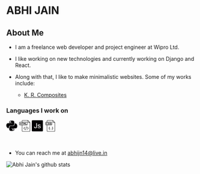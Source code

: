 # ABHI JAIN 

## About Me

- I am a freelance web developer and project engineer at Wipro Ltd.

- I like working on new technologies and currently working on Django and React.

- Along with that, I like to make minimalistic websites. Some of my works include:
  - <a href="https://www.krcomposites.com">K. R. Composites</a>

### Languages I work on
<img alt="Python" width="30px" src="https://github.com/abhijn14/abhijn14/blob/master/logos/Python.svg" />         <img alt="Python" width="30px" src="https://github.com/abhijn14/abhijn14/blob/master/logos/HTML.svg" /> <img alt="Python" width="30px" src="https://github.com/abhijn14/abhijn14/blob/master/logos/JS.svg" /> <img alt="Python" width="30px" src="https://github.com/abhijn14/abhijn14/blob/master/logos/CSS.svg" />


<br>

- You can reach me at <a href="mailto: abhijn14@live.in">abhijn14@live.in</a>

![Abhi Jain's github stats](https://github-readme-stats.vercel.app/api?username=abhijn14&count_private=true)

